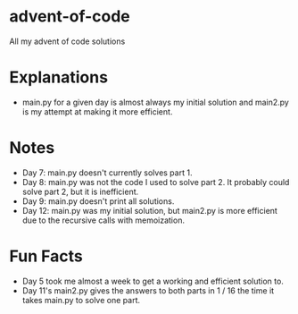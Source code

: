 # advent-of-code
All my advent of code solutions

# Explanations
- main.py for a given day is almost always my initial solution and main2.py is my attempt at making it more efficient.

# Notes
- Day 7: main.py doesn't currently solves part 1.
- Day 8: main.py was not the code I used to solve part 2. It probably could solve part 2, but it is inefficient.
- Day 9: main.py doesn't print all solutions.
- Day 12: main.py was my initial solution, but main2.py is more efficient due to the recursive calls with memoization.

# Fun Facts
- Day 5 took me almost a week to get a working and efficient solution to. 
- Day 11's main2.py gives the answers to both parts in 1 / 16 the time it takes main.py to solve one part.